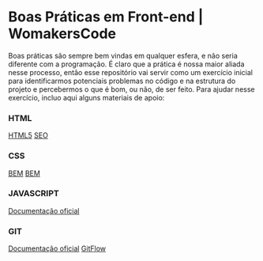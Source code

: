 # Boas Práticas em Front-end | WomakersCode

Boas práticas são sempre bem vindas em qualquer esfera, e não seria diferente com a programação. É claro que a prática é nossa maior aliada nesse processo, então esse repositório vai servir como um exercício inicial para identificarmos potenciais problemas no código e na estrutura do projeto e percebermos o que é bom, ou não, de ser feito.
Para ajudar nesse exercício, incluo aqui alguns materiais de apoio:

### HTML
[HTML5](https://html.spec.whatwg.org/multipage/)
[SEO](https://dev.to/beatrizmaciel/guia-seo-para-desenvolvedores-2022-1log )

### CSS
[BEM](https://getbem.com/introduction/)
[BEM](https://css-tricks.com/bem-101/)

### JAVASCRIPT
[Documentação oficial](https://javascript.info/)

### GIT
[Documentação oficial](https://git-scm.com/docs)
[GitFlow](https://www.alura.com.br/artigos/git-flow-o-que-e-como-quando-utilizar )
